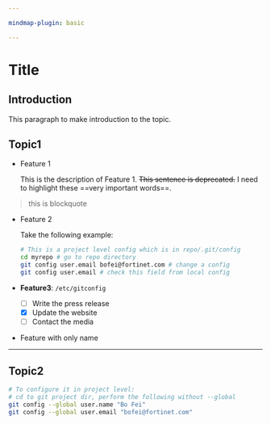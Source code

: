 ```yaml
---

mindmap-plugin: basic

---
```


# Title

## Introduction
This paragraph to make introduction to the topic.

## Topic1

- Feature 1

	This is the description of Feature 1. ~~This sentence is deprecated.~~
	I need to highlight these ==very important words==.

> this is blockquote

- Feature 2

	Take the following example:
	```bash
	# This is a project level config which is in repo/.git/config
	cd myrepo # go to repo directory
	git config user.email bofei@fortinet.com # change a config
	git config user.email # check this field from local config
	```

- **Feature3**: `/etc/gitconfig`
	- [ ] Write the press release  
	- [x] Update the website  
	- [ ] Contact the media

- Feature with only name
---

## Topic2
```bash
# To configure it in project level:
# cd to git project dir, perform the following without --global
git config --global user.name "Bo Fei"
git config --global user.email "bofei@fortinet.com"
```



	
